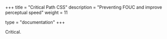 +++
title = "Critical Path CSS"
description = "Preventing FOUC and improve perceptual speed"
weight = 11

type = "documentation"
+++

Critical.